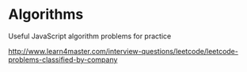 # Algorithms
Useful JavaScript algorithm problems for practice

































http://www.learn4master.com/interview-questions/leetcode/leetcode-problems-classified-by-company
